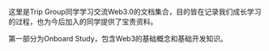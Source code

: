 这里是Trip Group同学学习交流Web3.0的文档集合，目的皆在记录我们成长学习的过程，也为今后加入的同学提供了宝贵资料。

第一部分为Onboard Study，包含Web3的基础概念和基础开发知识。